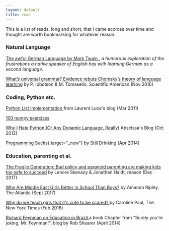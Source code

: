 ```yaml
---
layout: default
title: read
---
```


This is a list of reads, long and short, that I came accross over time and thought
are worth bookmarking for whatever reason. 

### Natural Language
<a
href="http://how-to-learn-any-language.com/e/languages/german/the-awful-german-language.html"> The awful German Language by Mark Twain </a>, *a humorous exploration of the frustrations a native speaker of English has with learning German as a second language.*

<a
href="https://cogsys.sites.olt.ubc.ca/files/2016/09/Whats-universal-grammar-Eviden-ce-rebuts-Chomsky%E2%80%99s-theory-of-la.pdf">
What’s universal grammar? Evidence rebuts Chomsky’s theory of language
learning</a> by P. Ibbotson & M. Tomasello, Scientific American (Nov 2016)

### Coding, Python etc.

<a href="http://www.laurentluce.com/posts/python-list-implementation/"> Python List Implementation </a> from Laurent Luce's blog (Mar 2011)

<a href="http://www.labri.fr/perso/nrougier/teaching/numpy.100/index.html" target="_blank">100 numpy exercises</a> 

<a href="https://semitwist.com/articles/article/view/why-i-hate-python-or-any-dynamic-language-really">Why I Hate Python (Or Any Dynamic Language, Really)</a> Abscissa's Blog (Oct 2012)

[Programming
Sucks](https://www.stilldrinking.org/programming-sucks){:target="_new"} by
Still Drinking (Apr 2014)

### Education, parenting et al.

<a href="https://reason.com/archives/2017/10/26/the-fragile-generation">
The Fragile Generation: Bad policy and paranoid parenting are making kids too
safe to succeed</a> by Lenore Skenazy & Jonathan Haidt, reason (Dec 2017)

<a href="https://www.theatlantic.com/education/archive/2017/09/boys-are-not-defective/540204/?utm_source=atlfb" target="_blank">Why Are Middle East Girls Better in School Than Boys?</a> by Amanda Ripley, The Atlantic (Sept 2017)

<a
href="https://www.nytimes.com/2016/02/21/opinion/sunday/why-do-we-teach-girls-that-its-cute-to-be-scared.html?linkId=23060548&_r=0" target="_blank">
Why do we teach girls that it's cute to be scared? </a> by Caroline Paul, The
New York Times (Feb 2016)

<a href="http://v.cx/2010/04/feynman-brazil-education" target="_blank"> Richard
Feynman on Education in Brazil </a> a book Chapter from "Surely you're joking,
Mr. Feynman!", blog by Rob Shearer (April 2014)
